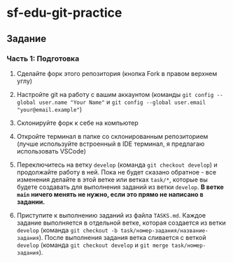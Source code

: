 # sf-edu-git-practice

## Задание

### Часть 1: Подготовка

1. Сделайте форк этого репозитория (кнопка Fork в правом верхнем углу)

2. Настройте git на работу с вашим аккаунтом (команды `git config --global user.name "Your Name"` и `git config --global user.email "your@email.example"`)

3. Склонируйте форк к себе на компьютер

4. Откройте терминал в папке со склонированным репозиторием (лучше используйте встроенный в IDE терминал, я предлагаю использовать VSCode)

5. Переключитесь на ветку `develop` (команда `git checkout develop`) и продолжайте работу в ней. Пока не будет сказано обратное - все изменения делайте в этой ветке или ветках `task/*`, которые вы будете создавать для выполнения заданий из ветки `develop`. **В ветке `main` ничего менять не нужно, если это прямо не написано в задании.**

6. Приступите к выполнению заданий из файла `TASKS.md`. Каждое задание выполняется в отдельной ветке, которая создается из ветки `develop` (команда `git checkout -b task/номер-задания/название-задания`). После выполнения задания ветка сливается с веткой `develop` (команда `git checkout develop` и `git merge task/номер-задания`).
